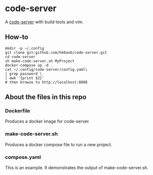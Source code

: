 # code-server
A [code-server](https://github.com/coder/code-server) with build tools and vim.
## How-to
```
mkdir -p ~/.config
git clone git:github.com/hk6an6/code-server.git
cd code-server
sh make-code-server.sh MyProject
docker-compose up -d .
cat ~/.config/code-server/config.yaml\
| grep password \
| awk '{print $2}'
# then browse to http://localhost:8080
```
## About the files in this repo
### Dockerfile
Produces a docker image for code-server.

### make-code-server.sh
Produces a docker compose file to run a new project.

### compose.yaml
This is an example. It demonstrates the output of make-code-server.sh.
